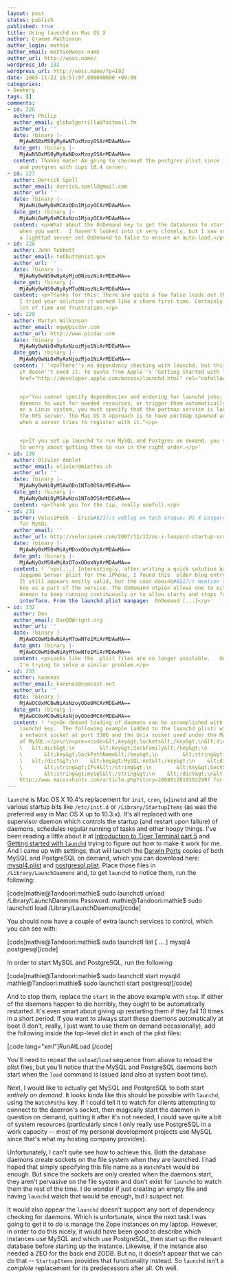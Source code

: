 ```yaml
---
layout: post
status: publish
published: true
title: Using launchd on Mac OS X
author: Graeme Mathieson
author_login: mathie
author_email: mathie@woss.name
author_url: http://woss.name/
wordpress_id: 192
wordpress_url: http://woss.name/?p=192
date: 2005-11-22 18:57:07.000000000 +00:00
categories:
- Geekery
tags: []
comments:
- id: 226
  author: Philip
  author_email: globalgorrilla@fastmail.fm
  author_url: ''
  date: !binary |-
    MjAwNS0xMS0yMyAwNToxMzoyOSArMDAwMA==
  date_gmt: !binary |-
    MjAwNS0xMS0yMyAwNDoxMzoyOSArMDAwMA==
  content: Thanks mate! Am going to checkout the postgres plist since i'm using pykota
    and postgres with cups 10.4 server.
- id: 227
  author: Derrick Spell
  author_email: derrick.spell@gmail.com
  author_url: ''
  date: !binary |-
    MjAwNi0wMy0xMCAxODo1MjoyOCArMDAwMA==
  date_gmt: !binary |-
    MjAwNi0wMy0xMCAxNzo1MjoyOCArMDAwMA==
  content: <p>What about the OnDemand key to get the databases to start and stop only
    when you want.  I haven't looked into it very closely, but I saw someone using
    a lighttpd server set OnDemand to false to ensure an auto-load.</p>
- id: 228
  author: John Tebbutt
  author_email: tebbutt@nist.gov
  author_url: ''
  date: !binary |-
    MjAwNy0wNS0wNyAyMjo0NzozNiArMDEwMA==
  date_gmt: !binary |-
    MjAwNy0wNS0wNyAyMTo0NzozNiArMDEwMA==
  content: <p>Thanks for this! There are quite a few false leads out there, but when
    I tried your solution it worked like a charm first time. Certainly saved me a
    lot of time and frustration.</p>
- id: 229
  author: Martyn Wilkinson
  author_email: mgw@picdar.com
  author_url: http://www.picdar.com
  date: !binary |-
    MjAwNy0wNi0xMyAxNzozMjo1NiArMDEwMA==
  date_gmt: !binary |-
    MjAwNy0wNi0xMyAxNjozMjo1NiArMDEwMA==
  content: ! '<p>There''s no dependancy checking with launchd, but this is because
    it doesn''t need it. To quote from Apple''s "Getting Started with launchd" <a
    href="http://developer.apple.com/macosx/launchd.html" rel="nofollow">http://developer.apple.com/macosx/launchd.html</a>:</p>


    <p>"You cannot specify dependencies and ordering for launchd jobs; instead, design
    daemons to wait for needed resources, or trigger them automatically. For instance,
    on a Linux system, you must specify that the portmap service is launched before
    the NFS server. The Mac OS X approach is to have portmap spawned automatically
    when a server tries to register with it."</p>


    <p>If you set up launchd to run MySQL and Postgres on demand, you shouldn''t have
    to worry about getting them to run in the right order.</p>'
- id: 230
  author: Olivier Amblet
  author_email: olivier@miettes.ch
  author_url: ''
  date: !binary |-
    MjAwNy0wNi0yMSAwODo1NTo0OSArMDEwMA==
  date_gmt: !binary |-
    MjAwNy0wNi0yMSAwNzo1NTo0OSArMDEwMA==
  content: <p>Thank you for the tip, really usefull.</p>
- id: 231
  author: VelociPeek - Eric&#8217;s weblog on tech &raquo; OS X Leopard Startup Script
    for MySQL
  author_email: ''
  author_url: http://velocipeek.com/2007/11/12/os-x-leopard-startup-script-for-mysql/
  date: !binary |-
    MjAwNy0xMS0xMiAyMDoxODoxNyArMDAwMA==
  date_gmt: !binary |-
    MjAwNy0xMS0xMiAxOToxODoxNyArMDAwMA==
  content: ! '<p>[...] Interestingly, after writing a quick solution based upon my
    Joggame Server plist for the iPhone, I found this  older blog entry on the net.
    It still appears mostly valid, but the user doesn&#8217;t mention the OnDemand
    key as a part of the service. The OnDemand otpion allows one to either allow a
    daemon to keep running continuously or to allow starts and stops from the launchctl
    interface. From the launchd.plist manpage:  OnDemand [...]</p>'
- id: 232
  author: Dan
  author_email: Dan@DWright.org
  author_url: ''
  date: !binary |-
    MjAwOC0wMi0wNiAyMTowNTo1MiArMDAwMA==
  date_gmt: !binary |-
    MjAwOC0wMi0wNiAyMTowNTo1MiArMDAwMA==
  content: <p>Looks like the .plist files are no longer available.   Unfortunate because
    I'm trying to solve a similar problem.</p>
- id: 233
  author: kanenas
  author_email: kanenas@comcast.net
  author_url: ''
  date: !binary |-
    MjAwOC0xMC0wNiAxNzoyODo0MCArMDEwMA==
  date_gmt: !binary |-
    MjAwOC0xMC0wNiAxNjoyODo0MCArMDEwMA==
  content: ! "<p>On demand loading of daemons can be accomplished with the \"Socket\"
    launchd key.  The following example (added to the launchd plist) will monitor
    a network socket at port 3306 and the Unix socket used under the MacPorts install
    of MySQL:</p>\n\n<pre><code>&lt;key&gt;Sockets&lt;/key&gt;\n&lt;dict&gt;\n    &lt;key&gt;MySQL-unix&lt;/key&gt;\n
    \   &lt;dict&gt;\n        &lt;key&gt;SockFamily&lt;/key&gt;\n        &lt;string&gt;Unix&lt;/string&gt;\n
    \       &lt;key&gt;SockPathName&lt;/key&gt;\n        &lt;string&gt;/opt/local/var/run/mysql5/mysqld.sock&lt;/string&gt;\n
    \   &lt;/dict&gt;\n    &lt;key&gt;MySQL-net&lt;/key&gt;\n    &lt;dict&gt;\n        &lt;key&gt;SockFamily&lt;/key&gt;\n
    \       &lt;string&gt;IPv4&lt;/string&gt;\n        &lt;key&gt;SockServiceName&lt;/key&gt;\n
    \       &lt;string&gt;mysql&lt;/string&gt;\n    &lt;/dict&gt;\n&lt;/dict&gt;\n</code></pre>\n\n<p>See
    http://www.macosxhints.com/article.php?story=20080128103022907 for another plist.</p>"
---
```

<code>launchd</code> is Mac OS X 10.4's replacement for <code>init</code>, <code>cron</code>, (<code>x</code>)<code>inetd</code> and all the various startup bits like <code>/etc/init.d</code> or <code>/Library/StartupItems</code> (as was the preferred way in Mac OS X up to 10.3.x).  It's all replaced with one supervisor daemon which controls the startup (and restart upon failure) of daemons, schedules regular running of tasks and other hoopy things.  I've been reading a little about it at <a href="http://www.macdevcenter.com/lpt/a/6332">Introduction to Tiger Terminal part 5</a> and <a href="http://developer.apple.com/macosx/launchd.html">Getting started with <code>launchd</code></a> trying to figure out how to make it work for me.  And I came up with settings, that will launch the <a href="http://www.darwinports.com/">Darwin Ports</a> copies of both MySQL and PostgreSQL on demand, which you can download here: <a href="http://woss.name/dist/mysql4.plist">mysql4.plist</a> and <a href="http://woss.name/dist/postgresql.plist">postgresql.plist</a>.  Place those files in <code>/Library/LaunchDaemons</code> and, to get <code>launchd</code> to notice them, run the following:

[code]mathie@Tandoori:mathie$ sudo launchctl unload /Library/LaunchDaemons
Password:
mathie@Tandoori:mathie$ sudo launchctl load /Library/LaunchDaemons[/code]

You should now have a couple of extra launch services to control, which you can see with:

[code]mathie@Tandoori:mathie$ sudo launchctl list
[ ... ]
mysql4
postgresql[/code]

In order to start MySQL and PostgreSQL, run the following:

[code]mathie@Tandoori:mathie$ sudo launchctl start mysql4
mathie@Tandoori:mathie$ sudo launchctl start postgresql[/code]

And to stop them, replace the <code>start</code> in the above example with <code>stop</code>.  If either of the daemons happen to die horribly, they ought to be automatically restarted.  It's even smart about giving up restarting them if they fail 10 times in a short period.  If you want to always start these daemons automatically at boot (I don't, really, I just want to use them on demand occasionally), add the following inside the top-level dict in each of the plist files:

[code lang="xml"]<key>RunAtLoad</key>
<true/>[/code]

You'll need to repeat the <code>unload</code>/<code>load</code> sequence from above to reload the plist files, but you'll notice that the MySQL and PostgreSQL daemons both start when the <code>load</code> command is issued (and also at system boot time).

Next, I would like to actually get MySQL and PostgreSQL to both start <em>entirely on demand</em>.  It looks kinda like this should be possible with <code>launchd</code>, using the <code>WatchPaths</code> key.  If I could tell it to watch for clients attempting to connect to the daemon's socket, then magically start the daemon in question on demand, quitting it after it's not needed, I could save quite a bit of system resources (particularly since I only really use PostgreSQL in a work capacity -- most of my personal development projects use MySQL since that's what my hosting company provides).

Unfortunately, I can't quite see how to achieve this.  Both the database daemons create sockets on the file system when they are launched.  I had hoped that simply specifying this file name as a <code>WatchPath</code> would be enough.  But since the sockets are only created when the daemons start, they aren't pervasive on the file system and don't exist for <code>launchd</code> to watch them the rest of the time.  I do wonder if just creating an empty file and having <code>launchd</code> watch that would be enough, but I suspect not.

It would also appear the <code>launchd</code> doesn't support any sort of dependency checking for daemons.  Which is unfortunate, since the next task I was going to get it to do is manage the Zope instances on my laptop.  However, in order to do this nicely, it would have been good to describe which instances use MySQL and which use PostgreSQL, then start up the relevant database before starting up the instance.  Likewise, if the instance also needed a ZEO for the back end ZODB.  But no, it doesn't appear that we can do that -- <code>StartupItems</code> provides that functionality instead.  So <code>launchd</code> isn't a <em>complete</em> replacement for its predecessors after all.  Oh well.

